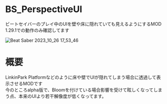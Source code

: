 # BS_PerspectiveUI
ビートセイバーのプレイ中のUIを壁や床に隠れていても見えるようにするMOD  
1.29.1での動作のみ確認してます

![Beat Saber 2023_10_26 17_53_46](https://github.com/scifiHerb/BS_PerspectiveUI/assets/109839172/45210a93-c734-4c62-88e0-464446ab39d7)


# 概要  
LinkinPark Platformなどのように床や壁でUIが隠れてしまう場合に透過して表示させるMODです  
今のところalpha版で、Bloomを付けている場合影響を受けて眩しくなってしまう点、本来のUIより若干解像度が低くなってます。  
